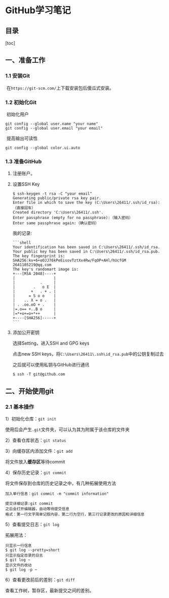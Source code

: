 # GitHub学习笔记

## 目录

[toc]

## 一、准备工作

### 1.1 安装Git

​	在`https://git-scm.com/`上下载安装包后傻瓜式安装。

### 1.2 初始化Git

​	初始化用户

```shell
git config --global user.name "your name"
git config --global user.email "your email"
```

​	提高输出可读性

```shell
git config --global color.ui.auto
```

### 1.3 准备GitHub

 1. 注册账户。

 2. 设置SSH Key

    ```shell
    $ ssh-keygen -t rsa -C "your email"
    Generating public/private rsa key pair.
    Enter file in which to save the key (C:\Users\26411/.ssh/id_rsa):（直接回车）
    Created directory 'C:\Users\26411/.ssh'.
    Enter passphrase (empty for no passphrase):（输入密码）
    Enter same passphrase again:（确认密码）
    ```
    
    我的记录:
    
        ```shell
        Your identification has been saved in C:\Users\26411/.ssh/id_rsa.
        Your public key has been saved in C:\Users\26411/.ssh/id_rsa.pub.
        The key fingerprint is:
        SHA256:kv+6+oOJJ76kPeEisovTztXx4Rw/FqOP+AHl/hUcfGM 2641105219@qq.com
        The key's randomart image is:
        +---[RSA 2048]----+
        |                 |
        |           .     |
        |        .   o E  |
        |       +   . + . |
        |      = S o o    |
        |    .. X = o .   |
        | . .oo.oO + .    |
        |=.o== +..B o     |
        |=*+o+=o+*++      |
        +----[SHA256]-----+
        ```
    
3. 添加公开密钥

   选择Setting，进入SSH and GPG keys

   点击new SSH keys，将`C:\Users\26411\.ssh\id_rsa.pub`中的公钥复制过去
   
   之后就可以使用私钥与GitHub进行通讯
   
   ```shell
   $ ssh -T git@github.com
   ```

## 二、开始使用git

### 2.1 基本操作

1）初始化仓库：`git init`

使用后会产生`.git`文件夹，可以认为其为附属于该仓库的文件夹

2）查看仓库状态：`git status`

3）向缓存区内添加文件：`git add`

将文件放入**缓存区**等待commit

4）保存历史记录：`git commit`

将文件保存到仓库的历史记录之中，有几种拓展使用方法

```shell
加入单行信息：git commit -m "commit information"

提交详细记录:git commit
之后会打开编辑器，自动等待提交信息
格式：第一行文字简单记叙内容，第二行为空行，第三行记录更改的原因和详细信息
```

5）查看提交日志：`git log`

拓展用法：

```shell
只显示一行信息
$ git log --pretty=short
只显示指定目录的日志
$ git log ~
显示文件的改动
$ git log -p ~
```

6）查看更改前后的差别：`git diff`

查看工作树，暂存区，最新提交之间的差别。